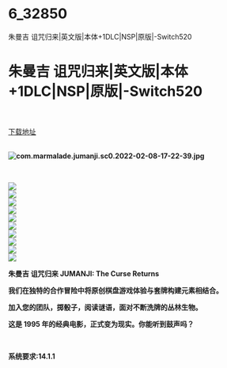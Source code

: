 # 6_32850
朱曼吉 诅咒归来|英文版|本体+1DLC|NSP|原版|-Switch520
# 朱曼吉 诅咒归来|英文版|本体+1DLC|NSP|原版|-Switch520
 <br/></br>
[下载地址](https://www.switch520.cc/article/32850 "下载地址")
<br/></br>

<p><strong><img title="com.marmalade.jumanji.sc0.2022-02-08-17-22-39.jpg" src="https://www.switch520.cc/muke_img/2022_06_14_5324c68222399.jpg" alt="com.marmalade.jumanji.sc0.2022-02-08-17-22-39.jpg">&nbsp;</strong></p>
<p>&nbsp;</p>
<p><strong><img src="https://cdn.cloudflare.steamstatic.com/steam/apps/1665080/extras/jumanji_store_page_board_intro_648x365.gif?t=1654535551"></strong><br>
<strong><img src="https://cdn.cloudflare.steamstatic.com/steam/apps/1665080/ss_70440da1ae101051715c6e5be8c5df75ae450e64.600x338.jpg?t=1654535551"></strong><br>
<strong><img src="https://cdn.cloudflare.steamstatic.com/steam/apps/1665080/ss_73bdecedd95ea2cd153de2b284674a2b197b5853.600x338.jpg?t=1654535551"></strong><br>
<strong><img src="https://cdn.cloudflare.steamstatic.com/steam/apps/1665080/ss_993763b27efbc0836ecf251107f221b6877c45c7.600x338.jpg?t=1654535551"></strong><br>
<strong><img src="https://cdn.cloudflare.steamstatic.com/steam/apps/1665080/ss_57b21b7d0c939e06f9f649adc75aeaa4f879aa8e.600x338.jpg?t=1654535551"></strong><br>
<strong><img src="https://cdn.cloudflare.steamstatic.com/steam/apps/1665080/ss_0392bb1e74f6705baf5c3b6de49fc1bcb0ffa070.600x338.jpg?t=1654535551"></strong><br>
<strong><img src="https://cdn.cloudflare.steamstatic.com/steam/apps/1665080/ss_4a7a487e8d095aa30adc05d07c34c100716f77f2.600x338.jpg?t=1654535551"></strong><br>
<strong><img src="https://cdn.cloudflare.steamstatic.com/steam/apps/1665080/ss_2dd3bc35b5260508158f9bb991863b2e281dabcd.600x338.jpg?t=1654535551"></strong><br>
<strong><img src="https://cdn.cloudflare.steamstatic.com/steam/apps/1665080/ss_57837ef310208c7217819852812548f4de0b066c.600x338.jpg?t=1654535551"></strong><br>
<strong><img src="https://cdn.cloudflare.steamstatic.com/steam/apps/1665080/ss_32fb5706e25d76ee00d28ba42d4433d4c764ff18.600x338.jpg?t=1654535551"></strong></p>
<p><strong>朱曼吉 诅咒归来 JUMANJI: The Curse Returns</strong></p>
<p><strong>我们在独特的合作冒险中将原创棋盘游戏体验与套牌构建元素相结合。</strong></p>
<p><strong>加入您的团队，掷骰子，阅读谜语，面对不断洗牌的丛林生物。</strong></p>
<p><strong>这是 1995 年的经典电影，正式变为现实。你能听到鼓声吗？</strong></p>
<p>&nbsp;</p>
<p><strong>系统要求:14.1.1</strong></p>




